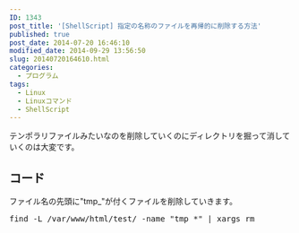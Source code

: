 ```yaml
---
ID: 1343
post_title: '[ShellScript] 指定の名称のファイルを再帰的に削除する方法'
published: true
post_date: 2014-07-20 16:46:10
modified_date: 2014-09-29 13:56:50
slug: 20140720164610.html
categories:
  - プログラム
tags:
  - Linux
  - Linuxコマンド
  - ShellScript
---
```

テンポラリファイルみたいなのを削除していくのにディレクトリを掘って消していくのは大変です。
<!--more-->
<h2>コード</h2>
ファイル名の先頭に"tmp_"が付くファイルを削除していきます。
<pre class="prettyprint linenums">find -L /var/www/html/test/ -name &quot;tmp_*&quot; | xargs rm</pre>